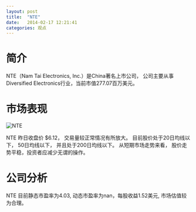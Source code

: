 ```yaml
---
layout: post
title:  "NTE"
date:   2014-02-17 12:21:41
categories: 观点
---
```


# 简介
NTE（Nam Tai Electronics, Inc.）是China著名上市公司，
公司主要从事Diversified Electronics行业，当前市值277.07百万美元。

# 市场表现

![NTE](http://finviz.com/chart.ashx?t=NTE&ty=c&ta=1&p=d&s=l)

NTE 昨日收盘价 $6.12，
交易量较正常情况有所放大。
目前股价处于20日均线以下，
50日均线以下，
并且处于200日均线以下。
从短期市场走势来看，
股价走势平稳，投资者应减少无谓的操作。

# 公司分析
NTE 目前静态市盈率为4.03, 动态市盈率为nan，每股收益1.52美元,
市场估值较为合理。
